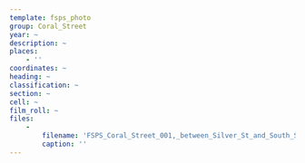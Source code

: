 ```yaml
---
template: fsps_photo
group: Coral_Street
year: ~
description: ~
places:
    - ''
coordinates: ~
heading: ~
classification: ~
section: ~
cell: ~
film_roll: ~
files:
    -
        filename: 'FSPS_Coral_Street_001,_between_Silver_St_and_South_St.png'
        caption: ''
---
```

